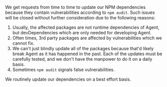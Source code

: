 We get requests from time to time to update our NPM dependencies because they contain vulnerabilities according to `npm audit`. Such issues will be closed without further consideration due to the following reasons:

1. Usually, the affected packages are not runtime dependencies of Agent, but devDependencies which are only needed for developing Agent.
2. Often times, 3rd party packages are affected by vulnerabilities which we cannot fix.
3. We can't just blindly update all of the packages because that'd likely break Agent as it has happened in the past. Each of the updates must be carefully tested, and we don't have the manpower to do it on a daily basis.
4. Sometimes `npm audit` signals false vulnerabilities.

We routinely update our dependencies on a best effort basis.
